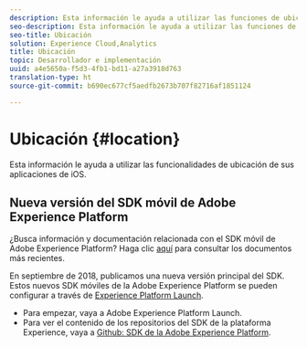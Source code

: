 ```yaml
---
description: Esta información le ayuda a utilizar las funciones de ubicación de sus aplicaciones iOS.
seo-description: Esta información le ayuda a utilizar las funciones de ubicación de sus aplicaciones iOS.
seo-title: Ubicación
solution: Experience Cloud,Analytics
title: Ubicación
topic: Desarrollador e implementación
uuid: a4e5650a-f5d3-4fb1-bd11-a27a3918d763
translation-type: ht
source-git-commit: b690ec677cf5aedfb2673b707f82716af1851124

---
```



# Ubicación {#location}

Esta información le ayuda a utilizar las funcionalidades de ubicación de sus aplicaciones de iOS.

## Nueva versión del SDK móvil de Adobe Experience Platform

¿Busca información y documentación relacionada con el SDK móvil de Adobe Experience Platform? Haga clic [aquí](https://aep-sdks.gitbook.io/docs/) para consultar los documentos más recientes.

En septiembre de 2018, publicamos una nueva versión principal del SDK. Estos nuevos SDK móviles de la Adobe Experience Platform se pueden configurar a través de [Experience Platform Launch](https://www.adobe.com/es/experience-platform/launch.html).

* Para empezar, vaya a Adobe Experience Platform Launch.
* Para ver el contenido de los repositorios del SDK de la plataforma Experience, vaya a [Github: SDK de la Adobe Experience Platform](https://github.com/Adobe-Marketing-Cloud/acp-sdks).
